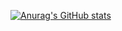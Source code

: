 [![Anurag's GitHub stats](https://github-readme-stats.vercel.app/api?username=BrunoDanielPF)](https://github.com/anuraghazra/github-readme-stats)

